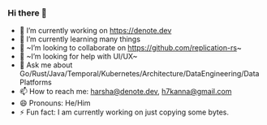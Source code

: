 ### Hi there 👋


- 🔭 I’m currently working on https://denote.dev
- 🌱 I’m currently learning many things
- 👯 ~I’m looking to collaborate on https://github.com/replication-rs~
- 🤔 ~I’m looking for help with UI/UX~
- 💬 Ask me about Go/Rust/Java/Temporal/Kubernetes/Architecture/DataEngineering/DataPlatforms
- 📫 How to reach me: harsha@denote.dev, h7kanna@gmail.com
- 😄 Pronouns: He/Him
- ⚡ Fun fact: I am currently working on just copying some bytes.
